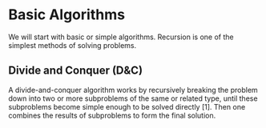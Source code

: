 # Basic Algorithms

We will start with basic or simple algorithms. Recursion is one of the simplest methods of solving problems.

## Divide and Conquer (D&C)

A divide-and-conquer algorithm works by recursively breaking the problem down into two or more subproblems of the same or related type, until these subproblems become simple enough to be solved directly [1]. Then one combines the results of subproblems to form the final solution.
